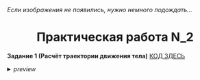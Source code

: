 <i>Если изображения не появились, нужно немного подождать...</i>
<h1 align="center">Практическая работа N_2</h1>

<b>Задание 1 (Расчёт траектории движения тела)</b> [КОД ЗДЕСЬ](https://github.com/Vladus19Play/go_projects/blob/pr_2/practice_2/traektoria/traektoria.go)
<details><summary><i>preview</i></summary><img src="https://github.com/user-attachments/assets/12d633c0-f618-4729-bccd-49ec5434cd64"><img src="https://github.com/user-attachments/assets/fb06b3d6-028b-4733-97dd-14d48253ea75"></details>
